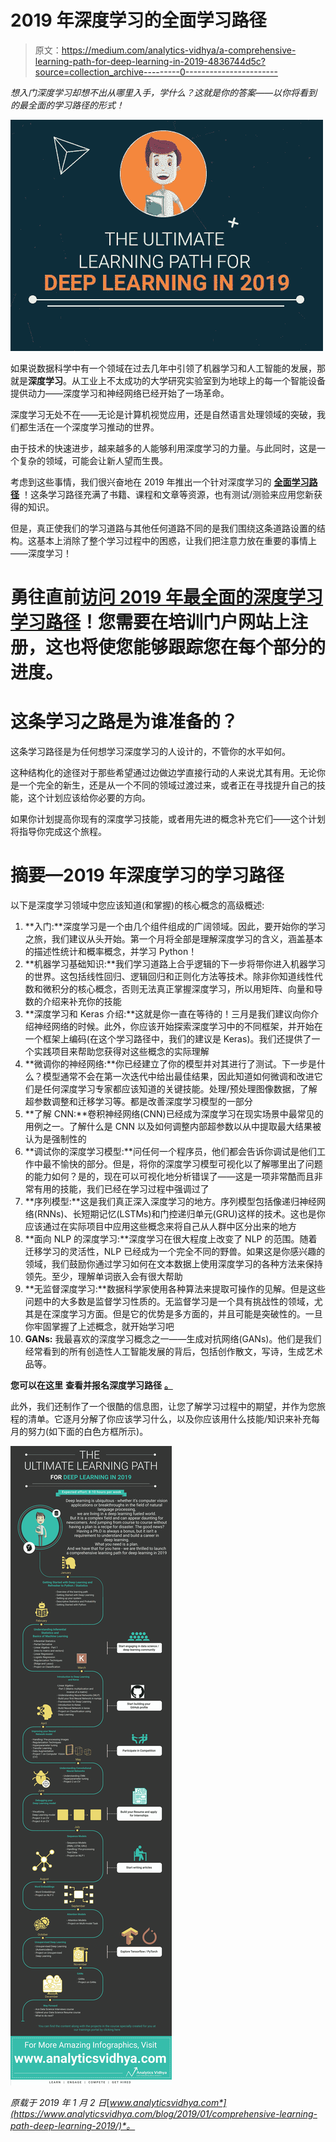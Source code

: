 # 2019 年深度学习的全面学习路径

> 原文：<https://medium.com/analytics-vidhya/a-comprehensive-learning-path-for-deep-learning-in-2019-4836744d5c?source=collection_archive---------0----------------------->

*想入门深度学习却想不出从哪里入手，学什么？这就是你的答案——以你将看到的最全面的学习路径的形式！*

![](img/54ca7e11d52376475885645bd05b574e.png)

如果说数据科学中有一个领域在过去几年中引领了机器学习和人工智能的发展，那就是**深度学习**。从工业上不太成功的大学研究实验室到为地球上的每一个智能设备提供动力——深度学习和神经网络已经开始了一场革命。

深度学习无处不在——无论是计算机视觉应用，还是自然语言处理领域的突破，我们都生活在一个深度学习推动的世界。

由于技术的快速进步，越来越多的人能够利用深度学习的力量。与此同时，这是一个复杂的领域，可能会让新人望而生畏。

考虑到这些事情，我们很兴奋地在 2019 年推出一个针对深度学习的 [**全面学习路径**](https://trainings.analyticsvidhya.com/courses/course-v1:AnalyticsVidhya+LP_DL_2019+2019_T1/about) ！这条学习路径充满了书籍、课程和文章等资源，也有测试/测验来应用您新获得的知识。

但是，真正使我们的学习道路与其他任何道路不同的是我们围绕这条道路设置的结构。这基本上消除了整个学习过程中的困惑，让我们把注意力放在重要的事情上——深度学习！

# 勇往直前[访问 2019 年最全面的深度学习学习路径](https://trainings.analyticsvidhya.com/courses/course-v1:AnalyticsVidhya+LP_DL_2019+2019_T1/about)！您需要在培训门户网站上注册，这也将使您能够跟踪您在每个部分的进度。

# 这条学习之路是为谁准备的？

这条学习路径是为任何想学习深度学习的人设计的，不管你的水平如何。

这种结构化的途径对于那些希望通过边做边学直接行动的人来说尤其有用。无论你是一个完全的新生，还是从一个不同的领域过渡过来，或者正在寻找提升自己的技能，这个计划应该给你必要的方向。

如果你计划提高你现有的深度学习技能，或者用先进的概念补充它们——这个计划将指导你完成这个旅程。

# 摘要—2019 年深度学习的学习路径

以下是深度学习领域中您应该知道(和掌握)的核心概念的高级概述:

1.  **入门:**深度学习是一个由几个组件组成的广阔领域。因此，要开始你的学习之旅，我们建议从头开始。第一个月将全部是理解深度学习的含义，涵盖基本的描述性统计和概率概念，并学习 Python！
2.  **机器学习基础知识:**我们学习道路上合乎逻辑的下一步将带你进入机器学习的世界。这包括线性回归、逻辑回归和正则化方法等技术。除非你知道线性代数和微积分的核心概念，否则无法真正掌握深度学习，所以用矩阵、向量和导数的介绍来补充你的技能
3.  **深度学习和 Keras 介绍:**这就是你一直在等待的！三月是我们建议向你介绍神经网络的时候。此外，你应该开始探索深度学习中的不同框架，并开始在一个框架上编码(在这个学习路径中，我们的建议是 Keras)。我们还提供了一个实践项目来帮助您获得对这些概念的实际理解
4.  **微调你的神经网络:**你已经建立了你的模型并对其进行了测试。下一步是什么？模型通常不会在第一次迭代中给出最佳结果，因此知道如何微调和改进它们是任何深度学习专家都应该知道的关键技能。处理/预处理图像数据，了解超参数调整和迁移学习等。都是改善深度学习模型的一部分
5.  **了解 CNN:**卷积神经网络(CNN)已经成为深度学习在现实场景中最常见的用例之一。了解什么是 CNN 以及如何调整内部超参数以从中提取最大结果被认为是强制性的
6.  **调试你的深度学习模型:**问任何一个程序员，他们都会告诉你调试是他们工作中最不愉快的部分。但是，将你的深度学习模型可视化以了解哪里出了问题的能力如何？是的，现在可以可视化地分析错误了——这是一项非常酷而且非常有用的技能，我们已经在学习过程中强调过了
7.  **序列模型:**这是我们真正深入深度学习的地方。序列模型包括像递归神经网络(RNNs)、长短期记忆(LSTMs)和门控递归单元(GRU)这样的技术。这也是你应该通过在实际项目中应用这些概念来将自己从人群中区分出来的地方
8.  **面向 NLP 的深度学习:**深度学习在很大程度上改变了 NLP 的范围。随着迁移学习的灵活性，NLP 已经成为一个完全不同的野兽。如果这是你感兴趣的领域，我们鼓励你通过学习如何在文本数据上使用深度学习的各种方法来保持领先。至少，理解单词嵌入会有很大帮助
9.  **无监督深度学习:**数据科学家使用各种算法来提取可操作的见解。但是这些问题中的大多数是监督学习性质的。无监督学习是一个具有挑战性的领域，尤其是在深度学习方面。但是它的优势是多方面的，并且可能是突破性的。一旦你牢固掌握了上述概念，就开始学习吧
10.  **GANs:** 我最喜欢的深度学习概念之一——生成对抗网络(GANs)。他们是我们经常看到的所有创造性人工智能发展的背后，包括创作散文，写诗，生成艺术品等。

**您可以在这里** **查看并报名深度学习路径** [**。**](https://trainings.analyticsvidhya.com/courses/course-v1:AnalyticsVidhya+LP_DL_2019+2019_T1/about)

此外，我们还制作了一个很酷的信息图，让您了解学习过程中的期望，并作为您旅程的清单。它逐月分解了你应该学习什么，以及你应该用什么技能/知识来补充每月的努力(如下面的白色方框所示)。

![](img/feea38d3d2ae7a4566aaa619bb386f84.png)

*原载于 2019 年 1 月 2 日*[*www.analyticsvidhya.com*](https://www.analyticsvidhya.com/blog/2019/01/comprehensive-learning-path-deep-learning-2019/)*。*